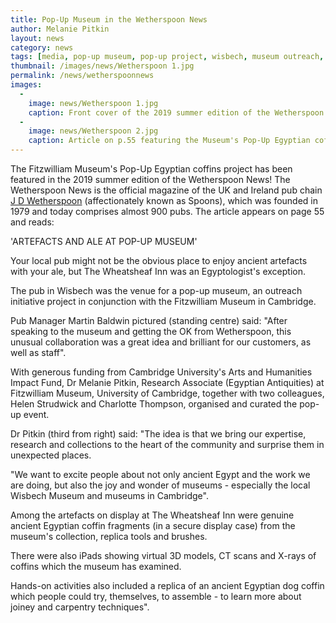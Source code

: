 ```yaml
---
title: Pop-Up Museum in the Wetherspoon News
author: Melanie Pitkin
layout: news
category: news
tags: [media, pop-up museum, pop-up project, wisbech, museum outreach, coffins, ancient egypt, wetherspoon, pub, wheatsheaf inn]
thumbnail: /images/news/Wetherspoon 1.jpg
permalink: /news/wetherspoonnews
images:
  -
    image: news/Wetherspoon 1.jpg
    caption: Front cover of the 2019 summer edition of the Wetherspoon News.
  -
    image: news/Wetherspoon 2.jpg
    caption: Article on p.55 featuring the Museum's Pop-Up Egyptian coffins project.
---
```


The Fitzwilliam Museum's Pop-Up Egyptian coffins project has been featured in the 2019 summer edition of the Wetherspoon News! The Wetherspoon News is the official magazine of the UK and Ireland pub chain [J D Wetherspoon](https://www.jdwetherspoon.com) (affectionately known as Spoons), which was founded in 1979 and today comprises almost 900 pubs. The article appears on page 55 and reads:

'ARTEFACTS AND ALE AT POP-UP MUSEUM'

Your local pub might not be the obvious place to enjoy ancient artefacts with your ale, but The Wheatsheaf Inn was an Egyptologist's exception.

The pub in Wisbech was the venue for a pop-up museum, an outreach initiative project in conjunction with the Fitzwilliam Museum in Cambridge.

Pub Manager Martin Baldwin pictured (standing centre) said: "After speaking to the museum and getting the OK from Wetherspoon, this unusual collaboration was a great idea and brilliant for our customers, as well as staff".

With generous funding from Cambridge University's Arts and Humanities Impact Fund, Dr Melanie Pitkin, Research Associate (Egyptian Antiquities) at Fitzwilliam Museum, University of Cambridge, together with two colleagues, Helen Strudwick and Charlotte Thompson, organised and curated the pop-up event.

Dr Pitkin (third from right) said: "The idea is that we bring our expertise, research and collections to the heart of the community and surprise them in unexpected places.

"We want to excite people about not only ancient Egypt and the work we are doing, but also the joy and wonder of museums - especially the local Wisbech Museum and museums in Cambridge".

Among the artefacts on display at The Wheatsheaf Inn were genuine ancient Egyptian coffin fragments (in a secure display case) from the museum's collection, replica tools and brushes.

There were also iPads showing virtual 3D models, CT scans and X-rays of coffins which the museum has examined.

Hands-on activities also included a replica of an ancient Egyptian dog coffin which people could try, themselves, to assemble - to learn more about joiney and carpentry techniques".
